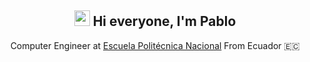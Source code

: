 <!---- 👋 Hi, I’m @PavoX20
- 👀 I’m interested in learning Linux and ethical Hacking
- 🌱 I’m currently learning Ingeneering at Computer Science
- 💞️ I’m looking to collaborate on Operative Systems and Networking projects
- 📫 How to reach me: pablo.sarzosa@epn.edu.ec


PavoX20/PavoX20 is a ✨ special ✨ repository because its `README.md` (this file) appears on your GitHub profile.
You can click the Preview link to take a look at your changes.
--->

<h2 align="center">
  <img src="https://media.giphy.com/media/hvRJCLFzcasrR4ia7z/giphy.gif" width="25px">
  Hi everyone, I'm Pablo
</h2>

<p align="center">
  Computer Engineer at <a href="https://www.epn.edu.ec">Escuela Politécnica Nacional</a>
  From Ecuador 🇪🇨
</p>
  
